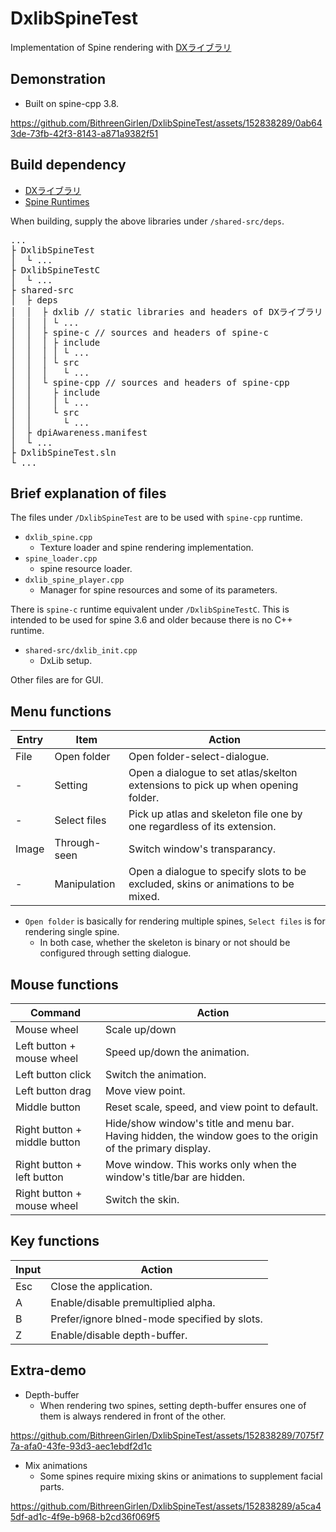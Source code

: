# DxlibSpineTest
Implementation of Spine rendering with [DXライブラリ](https://dxlib.xsrv.jp/index.html)

## Demonstration
- Built on spine-cpp 3.8.
 
https://github.com/BithreenGirlen/DxlibSpineTest/assets/152838289/0ab643de-73fb-42f3-8143-a871a9382f51

## Build dependency

- [DXライブラリ](https://dxlib.xsrv.jp/dxdload.html)
- [Spine Runtimes](https://github.com/EsotericSoftware/spine-runtimes)

When building, supply the above libraries under `/shared-src/deps`. 
<pre>
...
├ DxlibSpineTest
│  └ ...
├ DxlibSpineTestC
│  └ ...
├ shared-src
│  ├ deps
│  │  ├ dxlib // static libraries and headers of DXライブラリ
│  │  │ └ ...
│  │  ├ spine-c // sources and headers of spine-c
│  │  │ ├ include
│  │  │ │ └ ...
│  │  │ └ src
│  │  │   └ ...
│  │  └ spine-cpp // sources and headers of spine-cpp
│  │    ├ include
│  │    │ └ ...
│  │    └ src
│  │      └ ...
│  ├ dpiAwareness.manifest
│  └ ...
├ DxlibSpineTest.sln
└ ...
</pre>

## Brief explanation of files

The files under `/DxlibSpineTest` are to be used with `spine-cpp` runtime. 
- `dxlib_spine.cpp`
  - Texture loader and spine rendering implementation.
- `spine_loader.cpp`
  - spine resource loader.
- `dxlib_spine_player.cpp`
  - Manager for spine resources and some of its parameters.

There is `spine-c` runtime equivalent under `/DxlibSpineTestC`. This is intended to be used for spine 3.6 and older because there is no C++ runtime.

- `shared-src/dxlib_init.cpp`
  - DxLib setup.

Other files are for GUI.

## Menu functions

| Entry | Item | Action |
----|---- |---- 
File| Open folder | Open folder-select-dialogue.
 -| Setting | Open a dialogue to set atlas/skelton extensions to pick up when opening folder.
 -| Select files | Pick up atlas and skeleton file one by one regardless of its extension.
Image| Through-seen | Switch window's transparancy.
 -| Manipulation | Open a dialogue to specify slots to be excluded, skins or animations to be mixed.
 
- `Open folder` is basically for rendering multiple spines, `Select files` is for rendering single spine.  
  - In both case, whether the skeleton is binary or not should be configured through setting dialogue.

## Mouse functions

| Command | Action |
----|---- 
Mouse wheel| Scale up/down
Left button + mouse wheel| Speed up/down the animation.
Left button click| Switch the animation.
Left button drag| Move view point.
Middle button| Reset scale, speed, and view point to default.
Right button + middle button| Hide/show window's title and menu bar. Having hidden, the window goes to the origin of the primary display.
Right button + left button| Move window. This works only when the window's title/bar are hidden.
Right button + mouse wheel| Switch the skin.

## Key functions

| Input  | Action  |
| --- | --- |
| Esc | Close the application. |
| A | Enable/disable premultiplied alpha.|  
| B | Prefer/ignore blned-mode specified by slots.|  
| Z | Enable/disable depth-buffer.|  

## Extra-demo
- Depth-buffer
  - When rendering two spines, setting depth-buffer ensures one of them is always rendered in front of the other.

https://github.com/BithreenGirlen/DxlibSpineTest/assets/152838289/7075f77a-afa0-43fe-93d3-aec1ebdf2d1c

- Mix animations
  - Some spines require mixing skins or animations to supplement facial parts.

https://github.com/BithreenGirlen/DxlibSpineTest/assets/152838289/a5ca45df-ad1c-4f9e-b968-b2cd36f069f5
